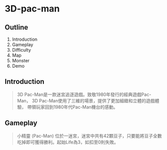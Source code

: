 # 3D-pac-man

## Outline
1. Introduction
2. Gameplay
3. Difficulty
4. Map
5. Monster
6. Demo

## Introduction
> 3D Pac-Man是一款迷宮追逐遊戲。致敬1980年發行的經典遊戲Pac-Man，
> 3D Pac-Man使用了三維的場景，提供了更加細緻和立體的遊戲體驗，
> 帶領玩家回到1980年代Pac-Man機台的感動。

## Gameplay
> 小精靈 (Pac-Man) 位於一迷宮，迷宮中共有42顆豆子，只要能將豆子全數吃掉即可獲得勝利。起始Life為3，如扣至0則失敗。
